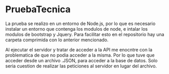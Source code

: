 # PruebaTecnica

La prueba se realizo en un entorno de Node.js, por lo que es necesario instalar un entorno que contenga los modulos de node, e intalar los modulos de bootstrap y Jquery. Para facilitar esto en el repositorio hay una carpeta comprimida con lo anterior mencionado.

Al ejecutar el servidor y tratar de acceder a la API me enocntre con la problematica de que no podia acceder a la misma. Por lo que tuve que acceder desde un archivo .JSON, para acceder a la base de datos. Solo seria cuestion de realizar las peticiones al servidor en lugar del archivo.
